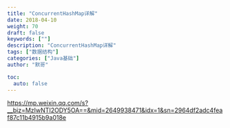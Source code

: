 ```yaml
---  
title: "ConcurrentHashMap详解"  
date: 2018-04-10
weight: 70 
draft: false  
keywords: [""]  
description: "ConcurrentHashMap详解"  
tags: ["数据结构"]  
categories: ["Java基础"]  
author: "默哥"  

toc:
  auto: false
---  
```


https://mp.weixin.qq.com/s?__biz=MzIwNTI2ODY5OA==&mid=2649938471&idx=1&sn=2964df2adc4feaf87c11b4915b9a018e